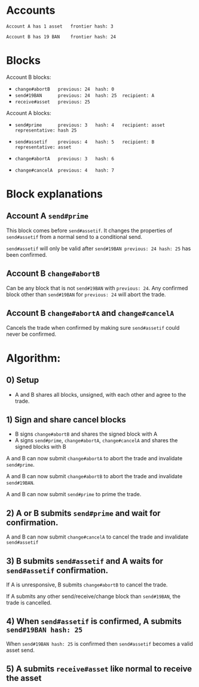 # Accounts
`Account A has 1 asset   frontier hash: 3`

`Account B has 19 BAN    frontier hash: 24`


# Blocks

Account B blocks:
* `change#abortB   previous: 24  hash: 0`
* `send#19BAN      previous: 24  hash: 25  recipient: A`
* `receive#asset   previous: 25`


Account A blocks:
* `send#prime      previous: 3   hash: 4   recipient: asset   representative: hash 25`
* `send#assetif    previous: 4   hash: 5   recipient: B       representative: asset`

* `change#abortA   previous: 3   hash: 6`
* `change#cancelA  previous: 4   hash: 7`


# Block explanations

## Account A `send#prime`
This block comes before `send#assetif`. It changes the properties of `send#assetif` from a normal
send to a conditional send.

`send#assetif` will only be valid after `send#19BAN previous: 24 hash: 25` has been confirmed.


## Account B `change#abortB`
Can be any block that is not `send#19BAN` with `previous: 24`.
Any confirmed block other than `send#19BAN` for `previous: 24` will abort the trade.


## Account B `change#abortA` and `change#cancelA`

Cancels the trade when confirmed by making sure `send#assetif` could never be confirmed.


# Algorithm:
## 0) Setup
* A and B shares all blocks, unsigned, with each other and agree to the trade.


## 1) Sign and share cancel blocks
  * B signs `change#abortB` and shares the signed block with A
  * A signs `send#prime`, `change#abortA`, `change#cancelA` and shares the signed blocks with B

A and B can now submit `change#abortA` to abort the trade and invalidate `send#prime`.

A and B can now submit `change#abortB` to abort the trade and invalidate `send#19BAN`.

A and B can now submit `send#prime` to prime the trade.


## 2) A or B submits `send#prime` and wait for confirmation.

A and B can now submit `change#cancelA` to cancel the trade and invalidate `send#assetif`


## 3) B submits `send#assetif` and A waits for `send#assetif` confirmation.

If A is unresponsive, B submits `change#abortB` to cancel the trade.

If A submits any other send/receive/change block than `send#19BAN`, the trade is cancelled.


## 4) When `send#assetif` is confirmed, A submits `send#19BAN hash: 25`

When `send#19BAN hash: 25` is confirmed then `send#assetif` becomes a valid asset send.


## 5) A submits `receive#asset` like normal to receive the asset

